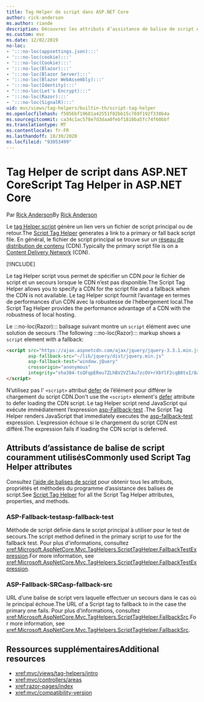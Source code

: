 ```yaml
---
title: Tag Helper de script dans ASP.NET Core
author: rick-anderson
ms.author: riande
description: Découvrez les attributs d’assistance de balise de script ASP.NET Core et le rôle joué par chaque attribut lors de l’extension du comportement de la balise de script HTML.
ms.custom: mvc
ms.date: 12/02/2019
no-loc:
- ':::no-loc(appsettings.json):::'
- ':::no-loc(cookie):::'
- ':::no-loc(Cookie):::'
- ':::no-loc(Blazor):::'
- ':::no-loc(Blazor Server):::'
- ':::no-loc(Blazor WebAssembly):::'
- ':::no-loc(Identity):::'
- ":::no-loc(Let's Encrypt):::"
- ':::no-loc(Razor):::'
- ':::no-loc(SignalR):::'
uid: mvc/views/tag-helpers/builtin-th/script-tag-helper
ms.openlocfilehash: f5856bf19681a42551f82bb15c769f192f338b4a
ms.sourcegitcommit: ca34c1ac578e7d3daa0febf1810ba5fc74f60bbf
ms.translationtype: MT
ms.contentlocale: fr-FR
ms.lasthandoff: 10/30/2020
ms.locfileid: "93053499"
---
```

# <a name="script-tag-helper-in-aspnet-core"></a><span data-ttu-id="03cf6-103">Tag Helper de script dans ASP.NET Core</span><span class="sxs-lookup"><span data-stu-id="03cf6-103">Script Tag Helper in ASP.NET Core</span></span>

<span data-ttu-id="03cf6-104">Par [Rick Anderson](https://twitter.com/RickAndMSFT)</span><span class="sxs-lookup"><span data-stu-id="03cf6-104">By [Rick Anderson](https://twitter.com/RickAndMSFT)</span></span>

<span data-ttu-id="03cf6-105">Le [tag Helper script](xref:Microsoft.AspNetCore.Mvc.TagHelpers.ScriptTagHelper) génère un lien vers un fichier de script principal ou de retour.</span><span class="sxs-lookup"><span data-stu-id="03cf6-105">The [Script Tag Helper](xref:Microsoft.AspNetCore.Mvc.TagHelpers.ScriptTagHelper) generates a link to a primary or fall back script file.</span></span> <span data-ttu-id="03cf6-106">En général, le fichier de script principal se trouve sur un [réseau de distribution de contenu](/office365/enterprise/content-delivery-networks#what-exactly-is-a-cdn) (CDN).</span><span class="sxs-lookup"><span data-stu-id="03cf6-106">Typically the primary script file is on a [Content Delivery Network](/office365/enterprise/content-delivery-networks#what-exactly-is-a-cdn) (CDN).</span></span>

[!INCLUDE[](~/includes/cdn.md)]

<span data-ttu-id="03cf6-107">Le tag Helper script vous permet de spécifier un CDN pour le fichier de script et un secours lorsque le CDN n’est pas disponible.</span><span class="sxs-lookup"><span data-stu-id="03cf6-107">The Script Tag Helper allows you to specify a CDN for the script file and a fallback when the CDN is not available.</span></span> <span data-ttu-id="03cf6-108">Le tag Helper script fournit l’avantage en termes de performances d’un CDN avec la robustesse de l’hébergement local.</span><span class="sxs-lookup"><span data-stu-id="03cf6-108">The Script Tag Helper provides the performance advantage of a CDN with the robustness of local hosting.</span></span>

<span data-ttu-id="03cf6-109">Le :::no-loc(Razor)::: balisage suivant montre un `script` élément avec une solution de secours :</span><span class="sxs-lookup"><span data-stu-id="03cf6-109">The following :::no-loc(Razor)::: markup shows a `script` element with a fallback:</span></span>

```html
<script src="https://ajax.aspnetcdn.com/ajax/jquery/jquery-3.3.1.min.js"
        asp-fallback-src="~/lib/jquery/dist/jquery.min.js"
        asp-fallback-test="window.jQuery"
        crossorigin="anonymous"
        integrity="sha384-tsQFqpEReu7ZLhBV2VZlAu7zcOV+rXbYlF2cqB8txI/8aZajjp4Bqd+V6D5IgvKT">
</script>
```

<span data-ttu-id="03cf6-110">N’utilisez pas l' `<script>` attribut [defer](https://developer.mozilla.org/docs/Web/HTML/Element/script) de l’élément pour différer le chargement du script CDN.</span><span class="sxs-lookup"><span data-stu-id="03cf6-110">Don't use the `<script>` element's [defer](https://developer.mozilla.org/docs/Web/HTML/Element/script) attribute to defer loading the CDN script.</span></span> <span data-ttu-id="03cf6-111">Le tag Helper script rend JavaScript qui exécute immédiatement l’expression [asp-Fallback-test](#asp-fallback-test) .</span><span class="sxs-lookup"><span data-stu-id="03cf6-111">The Script Tag Helper renders JavaScript that immediately executes the [asp-fallback-test](#asp-fallback-test) expression.</span></span> <span data-ttu-id="03cf6-112">L’expression échoue si le chargement du script CDN est différé.</span><span class="sxs-lookup"><span data-stu-id="03cf6-112">The expression fails if loading the CDN script is deferred.</span></span>

## <a name="commonly-used-script-tag-helper-attributes"></a><span data-ttu-id="03cf6-113">Attributs d’assistance de balise de script couramment utilisés</span><span class="sxs-lookup"><span data-stu-id="03cf6-113">Commonly used Script Tag Helper attributes</span></span>

<span data-ttu-id="03cf6-114">Consultez [l’aide de balises de script](xref:Microsoft.AspNetCore.Mvc.TagHelpers.ScriptTagHelper) pour obtenir tous les attributs, propriétés et méthodes du programme d’assistance des balises de script.</span><span class="sxs-lookup"><span data-stu-id="03cf6-114">See [Script Tag Helper](xref:Microsoft.AspNetCore.Mvc.TagHelpers.ScriptTagHelper) for all the Script Tag Helper attributes, properties, and methods.</span></span>

### <a name="asp-fallback-test"></a><span data-ttu-id="03cf6-115">ASP-Fallback-test</span><span class="sxs-lookup"><span data-stu-id="03cf6-115">asp-fallback-test</span></span>

<span data-ttu-id="03cf6-116">Méthode de script définie dans le script principal à utiliser pour le test de secours.</span><span class="sxs-lookup"><span data-stu-id="03cf6-116">The script method defined in the primary script to use for the fallback test.</span></span> <span data-ttu-id="03cf6-117">Pour plus d'informations, consultez <xref:Microsoft.AspNetCore.Mvc.TagHelpers.ScriptTagHelper.FallbackTestExpression>.</span><span class="sxs-lookup"><span data-stu-id="03cf6-117">For more information, see <xref:Microsoft.AspNetCore.Mvc.TagHelpers.ScriptTagHelper.FallbackTestExpression>.</span></span>

### <a name="asp-fallback-src"></a><span data-ttu-id="03cf6-118">ASP-Fallback-SRC</span><span class="sxs-lookup"><span data-stu-id="03cf6-118">asp-fallback-src</span></span>

<span data-ttu-id="03cf6-119">URL d’une balise de script vers laquelle effectuer un secours dans le cas où le principal échoue.</span><span class="sxs-lookup"><span data-stu-id="03cf6-119">The URL of a Script tag to fallback to in the case the primary one fails.</span></span> <span data-ttu-id="03cf6-120">Pour plus d'informations, consultez <xref:Microsoft.AspNetCore.Mvc.TagHelpers.ScriptTagHelper.FallbackSrc>.</span><span class="sxs-lookup"><span data-stu-id="03cf6-120">For more information, see <xref:Microsoft.AspNetCore.Mvc.TagHelpers.ScriptTagHelper.FallbackSrc>.</span></span>

## <a name="additional-resources"></a><span data-ttu-id="03cf6-121">Ressources supplémentaires</span><span class="sxs-lookup"><span data-stu-id="03cf6-121">Additional resources</span></span>

* <xref:mvc/views/tag-helpers/intro>
* <xref:mvc/controllers/areas>
* <xref:razor-pages/index>
* <xref:mvc/compatibility-version>

